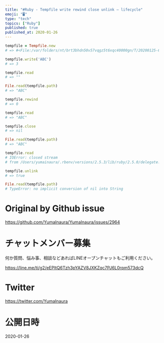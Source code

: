 ```yaml
---
title: "#Ruby - Tempfile write rewind close unlink – lifecycle"
emoji: "🖥"
type: "tech"
topics: ["Ruby"]
published: true
published_at: 2020-01-26
---
```


```rb
tempfile = Tempfile.new
# => #<File:/var/folders/nt/brt3bhdn50v57vqgz5t6xqc40000gn/T/20200125-67882-1mn35v6>

tempfile.write('ABC')
# => 3

tempfile.read
# => ""

File.read(tempfile.path)
# => "ABC"

tempfile.rewind
# => 0

tempfile.read
# => "ABC"

tempfile.close
# => nil

File.read(tempfile.path)
# => "ABC"

tempfile.read
# IOError: closed stream
# from /Users/yumainaura/.rbenv/versions/2.5.3/lib/ruby/2.5.0/delegate.rb:349:in `read'

tempfile.unlink
# => true

File.read(tempfile.path)
# TypeError: no implicit conversion of nil into String

```

# Original by Github issue

https://github.com/YumaInaura/YumaInaura/issues/2964








<!-- Update From Qiita API -->

# チャットメンバー募集


何か質問、悩み事、相談などあればLINEオープンチャットもご利用ください。

https://line.me/ti/g2/eEPltQ6Tzh3pYAZV8JXKZqc7PJ6L0rpm573dcQ





# Twitter


https://twitter.com/YumaInaura


<!-- Update From Qiita API -->



# 公開日時

2020-01-26
